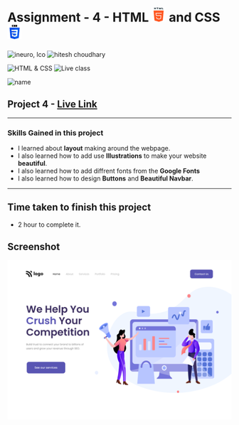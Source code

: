 # Assignment - 4 - HTML ![](./assets/html-5.png) and CSS ![](./assets/css-3.png)

![ineuro, lco](https://img.shields.io/badge/iNeuron-LCO-green)
![hitesh choudhary](https://img.shields.io/badge/Hitesh--Choudhary-Full--stack--JS--bootcamp-red)

![HTML & CSS](https://img.shields.io/badge/HTML-CSS-orange)
![Live class](https://img.shields.io/badge/LIVE--CLASS-PROJECT--4-lightgrey)

![name](https://img.shields.io/badge/Sourabh--Udasi-College--Drop--Out-lightgrey)

## Project 4 - [Live Link](https://full-stack-js-proj-4.netlify.app/)

---

### Skills Gained in this project

- I learned about **layout** making around the webpage.
- I also learned how to add use **Illustrations** to make your website **beautiful**.
- I also learned how to add diffrent fonts from the **Google Fonts**
- I also learned how to design **Buttons** and **Beautiful Navbar**.

---

## Time taken to finish this project

- 2 hour to complete it.

## Screenshot

![Desktop](./Screen-shot/4.png)
